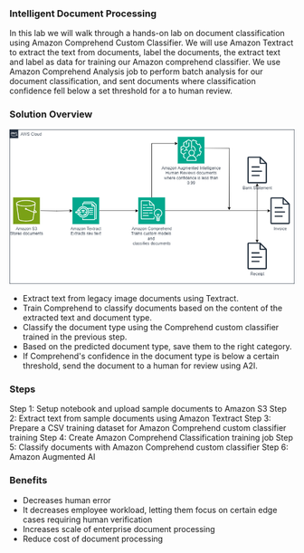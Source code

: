 ### Intelligent Document Processing
In this lab we will walk through a hands-on lab on document classification using Amazon Comprehend Custom Classifier. We will use Amazon Textract to extract the text from documents, label the documents, the extract text and label as data for training our Amazon comprehend classifier. We use Amazon Comprehend Analysis job to perform batch analysis for our document classification, and sent documents where classification confidence fell below a set threshold for a to human review.

### Solution Overview
![IDP Classify](./images/IDP-ARC-Diag-2.png)

- Extract text from legacy image documents using Textract.
- Train Comprehend to classify documents based on the content of the extracted text and document type.
- Classify the document type using the Comprehend custom classifier trained in the previous step.
- Based on the predicted document type, save them to the right category.
- If Comprehend's confidence in the document type is below a certain threshold, send the document to a human for review using A2I.

### Steps
Step 1: Setup notebook and upload sample documents to Amazon S3
Step 2: Extract text from sample documents using Amazon Textract
Step 3: Prepare a CSV training dataset for Amazon Comprehend custom classifier training
Step 4: Create Amazon Comprehend Classification training job
Step 5: Classify documents with Amazon Comprehend custom classifier
Step 6: Amazon Augmented AI

### Benefits
- Decreases human error
- It decreases employee workload, letting them focus on certain edge cases requiring human verification
- Increases scale of enterprise document processing
- Reduce cost of document processing
  
